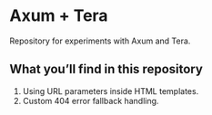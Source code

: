 # Axum + Tera

Repository for experiments with Axum and Tera.

## What you’ll find in this repository

1. Using URL parameters inside HTML templates.
2. Custom 404 error fallback handling.

